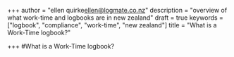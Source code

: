 +++
author = "ellen quirke<ellen@logmate.co.nz>"
description = "overview of what work-time and logbooks are in new zealand"
draft = true
keywords = ["logbook", "compliance", "work-time", "new zealand"]
title = "What is a Work-Time logbook?"

+++
\#What is a Work-Time logbook?
